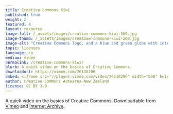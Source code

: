 ```yaml
---
title: Creative Commons Kiwi
published: true
weight: 2
featured: 4
layout: resource
image-full: /_assets/images/creative-commons-kiwi-500.jpg
image-thumb: /_assets/images/creative-commons-kiwi-200.jpg
image-alt: "Creative Commons logo, and a blue and green globe with interwoven threads on it "
topic: licenses
language: en
medium: video
permalink: /creative-commons-kiwi/
blurb: A quick video on the basics of Creative Commons.
downloadurl: https://vimeo.com/26118296
embed: <iframe src="//player.vimeo.com/video/26118296" width="500" height="281" frameborder="0" webkitallowfullscreen mozallowfullscreen allowfullscreen></iframe> <p><a href="https://vimeo.com/26118296">Creative Commons Kiwi</a> from <a href="http://web.archive.org/web/20140404034906/http://vimeo.com/25684782">CreativeCommons AotearoaNZ</a> on <a href="https://vimeo.com">Vimeo</a>.</p>
author: Creative Commons Aotearoa New Zealand
license: CC BY 3.0
---
```


A quick video on the basics of Creative Commons. Downloadable from [Vimeo](//vimeo.com/26118296) and [Internet Archive](//archive.org/details/CreativecommonsKiwi).
